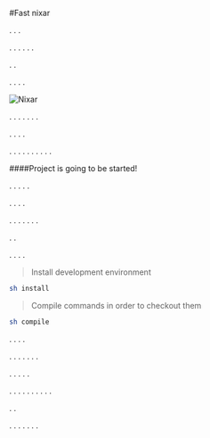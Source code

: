 #Fast nixar

.
.
.

.
.
.
.
.
.

.
.

.
.
.
.

![Nixar](http://res.cloudinary.com/nixar-work/image/upload/v1447903516/wordle_t36ubv.png)

.
.
.
.
.
.
.

.
.
.
.

.
.
.
.
.
.
.
.
.
.

####Project is going to be started!

.
.
.
.
.

.
.
.
.

.
.
.
.
.
.
.

.
.

.
.
.
.

>
>
>Install development environment
>
>
```sh
sh install
```
>
>
>Compile commands in order to checkout them
>
>
```sh
sh compile
```


.
.
.
.

.
.
.
.
.
.
.

.
.
.
.
.

.
.
.
.
.
.
.
.
.
.

.
.

.
.
.
.
.
.
.